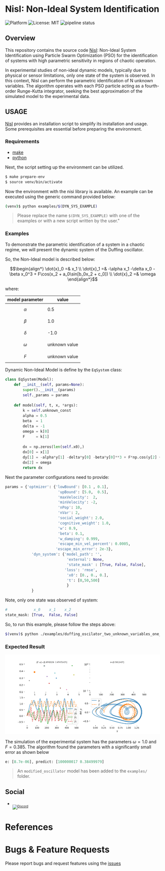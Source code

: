 # NisI: Non-Ideal System Identification

![Platform](https://img.shields.io/badge/platform-python-lightgrey.svg?style=flat)
![License: MIT](https://img.shields.io/badge/License-MIT-yellow.svg)
![pipeline status](https://gitlab.com/jeferson.lima/nisi/badges/main/pipeline.svg)


## Overview
This repository contains the source code [NisI](https://gitlab.com/jeferson.lima/nisi): Non-Ideal System Identification using Particle Swarm Optimization (PSO) for the identification of systems with high parametric sensitivity in regions of chaotic operation.

In experimental studies of non-ideal dynamic models, typically due to physical or sensor limitations, only one state of the system is observed. In this context, NisI can perform the parametric identification of N unknown variables. The algorithm operates with each PSO particle acting as a fourth-order Runge-Kutta integrator, seeking the best approximation of the simulated model to the experimental data.

## USAGE

[NisI](https://gitlab.com/jeferson.lima/nisi) provides an installation script to simplify its installation and usage. Some prerequisites are essential before preparing the environment.

### Requirements
* [make](https://www.gnu.org/software/make/)
* [python](https://www.python.org/downloads/)

Next, the script setting up the environment can be utilized.

```bash
$ make prepare-env
$ source venv/bin/activate
```
Now the environment with the nisi library is available. An example can be executed using the generic command provided below:

```bash 
(venv)$ python examples/$(DYN_SYS_EXAMPLE)
```

> Please replace the name `$(DYN_SYS_EXAMPLE)` with one of the examples or with a new script written by the user."

### Examples
To demonstrate the parametric identification of a system in a chaotic regime, we will present the dynamic system of the Duffing oscillator.

So, the Non-Ideal model is described below:

```math
\begin{align*}
\dot{x}_0 =& x_1 \\
\dot{x}_1 =& -\alpha x_1 -\delta x_0 - \beta x_0^3 + F\cos(x_2 + a_0\sin[b_0x_2 + c_0]) \\
\dot{x}_2 =& \omega
\end{align*}
```

where: 

|model parameter| value|
|---|---|
|$$\alpha$$ | 0.5|
|$$\beta$$  | 1.0|
|$$\delta$$ | -1.0|
|$$\omega$$ |unknown value|
|$$F$$ | unknown value|

Dynamic Non-Ideal Model is define by the `EqSystem` class:

```python
class EqSystem(Model):
    def __init__(self, params=None):
        super().__init__(params)
        self._params = params

    def model(self, t, x, *args):
        k = self.unknown_const
        alpha = 0.5
        beta  = 1
        delta = -1
        omega = k[0]
        F     = k[1]

        dx = np.zeros(len(self.x0),)
        dx[0] = x[1]
        dy[1] = -alpha*y[1] -delta*y[0] -beta*y[0]**3 + F*np.cos(y[2] + a_0*np.sin(b_0*y[2]+c_0))
        dx[2] = omega
        return dx
```

Next the parameter configurations need to provide:

```python
params = {'optmizer': {'lowBound': [0.1 , 0.1],
                        'upBound': [5.0,  0.5],
                        'maxVelocity':  2, 
                        'minVelocity': -2,
                        'nPop': 10,
                        'nVar': 2,
                        'social_weight': 2.0,
                        'cognitive_weight': 1.0,
                        'w': 0.9,
                        'beta': 0.1,
                        'w_damping': 0.999,
                        'escape_min_vel_percent': 0.0005,
                       'escape_min_error': 2e-3},
            'dyn_system': {'model_path': '',
                            'external': None,
                            'state_mask' : [True, False, False],
                           'loss': 'rmse',
                            'x0': [0., 0., 0.],
                            't': [0,50,500]
                            }
            }
```

Note, only one state was observed of system:
```python
#            x_0    x_1    x_2
state_mask: [True,  False, False]
```
So, to run this example, please follow the steps above:

```bash
$(venv)$ python ./examples/duffing_oscilator_two_unknown_variables_one_state_observed.py
```

### Expected Result

![](images/duffing_problem.gif)

The simulation of the experimental system has the parameters $\omega = 1.0$ and $F = 0.385$. The algorithm found the parameters with a significantly small error as shown below

```python
e: [8.7e-06], predict: [100000017 0.38499979]
```

> An `modified_oscillator` model has been added to the `examples/` folder.

## Social

* <sub><sub>[![Discord](https://img.shields.io/discord/1163988043536011344?logo=discord&logoColor=white)](https://discord.gg/c4yWGHcAeM)</sub></sub>

# References

# Bugs & Feature Requests
Please report bugs and request features using the [issues](https://gitlab.com/jeferson.lima/nisi/-/issues)
